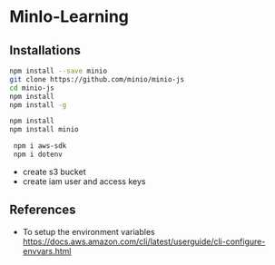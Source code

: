 # MinIo-Learning

## Installations

```bash
npm install --save minio
git clone https://github.com/minio/minio-js
cd minio-js
npm install
npm install -g

npm install
npm install minio

 npm i aws-sdk
 npm i dotenv
```

- create s3 bucket
- create iam user and access keys

## References

- To setup the environment variables 
https://docs.aws.amazon.com/cli/latest/userguide/cli-configure-envvars.html

